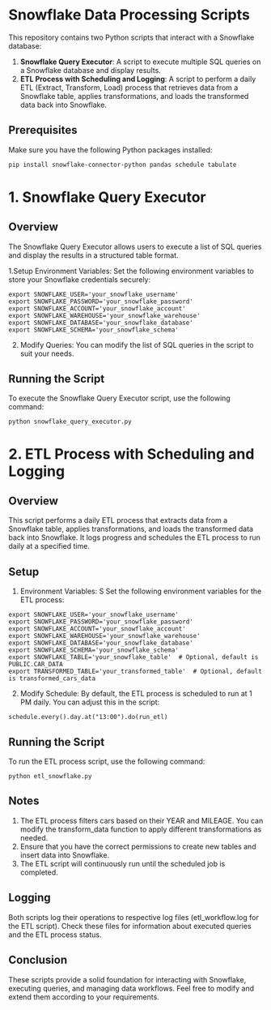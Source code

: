 # Snowflake Data Processing Scripts

This repository contains two Python scripts that interact with a Snowflake database: 

1. **Snowflake Query Executor**: A script to execute multiple SQL queries on a Snowflake database and display results.
2. **ETL Process with Scheduling and Logging**: A script to perform a daily ETL (Extract, Transform, Load) process that retrieves data from a Snowflake table, applies transformations, and loads the transformed data back into Snowflake.

## Prerequisites

Make sure you have the following Python packages installed:

```bash
pip install snowflake-connector-python pandas schedule tabulate
```

# 1. Snowflake Query Executor

## Overview
The Snowflake Query Executor allows users to execute a list of SQL queries and display the results in a structured table format.

1.Setup
Environment Variables: Set the following environment variables to store your Snowflake credentials securely:
```
export SNOWFLAKE_USER='your_snowflake_username'
export SNOWFLAKE_PASSWORD='your_snowflake_password'
export SNOWFLAKE_ACCOUNT='your_snowflake_account'
export SNOWFLAKE_WAREHOUSE='your_snowflake_warehouse'
export SNOWFLAKE_DATABASE='your_snowflake_database'
export SNOWFLAKE_SCHEMA='your_snowflake_schema'
```
2. Modify Queries: You can modify the list of SQL queries in the script to suit your needs.

## Running the Script
To execute the Snowflake Query Executor script, use the following command:
```
python snowflake_query_executor.py
```
# 2. ETL Process with Scheduling and Logging
## Overview
This script performs a daily ETL process that extracts data from a Snowflake table, applies transformations, and loads the transformed data back into Snowflake. It logs progress and schedules the ETL process to run daily at a specified time.

## Setup
1. Environment Variables: S
Set the following environment variables for the ETL process:
```
export SNOWFLAKE_USER='your_snowflake_username'
export SNOWFLAKE_PASSWORD='your_snowflake_password'
export SNOWFLAKE_ACCOUNT='your_snowflake_account'
export SNOWFLAKE_WAREHOUSE='your_snowflake_warehouse'
export SNOWFLAKE_DATABASE='your_snowflake_database'
export SNOWFLAKE_SCHEMA='your_snowflake_schema'
export SNOWFLAKE_TABLE='your_snowflake_table'  # Optional, default is PUBLIC.CAR_DATA
export TRANSFORMED_TABLE='your_transformed_table'  # Optional, default is transformed_cars_data
```
2. Modify Schedule: By default, the ETL process is scheduled to run at 1 PM daily. You can adjust this in the script:
```
schedule.every().day.at("13:00").do(run_etl)
```
## Running the Script
To run the ETL process script, use the following command:
```
python etl_snowflake.py
```
## Notes
1. The ETL process filters cars based on their YEAR and MILEAGE. You can modify the transform_data function to apply different transformations as needed.
2. Ensure that you have the correct permissions to create new tables and insert data into Snowflake.
3. The ETL script will continuously run until the scheduled job is completed.
   
## Logging
Both scripts log their operations to respective log files (etl_workflow.log for the ETL script). Check these files for information about executed queries and the ETL process status.

## Conclusion
These scripts provide a solid foundation for interacting with Snowflake, executing queries, and managing data workflows. Feel free to modify and extend them according to your requirements.
